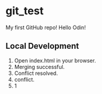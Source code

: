 # git_test

My first GitHub repo!
Hello Odin!

## Local Development

1. Open index.html in your browser.
2. Merging successful.
3. Conflict resolved.
4. conflict.
5. 1
